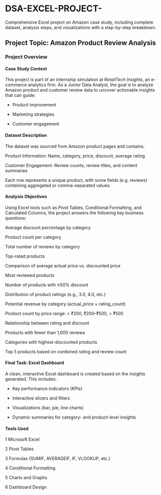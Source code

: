# DSA-EXCEL-PROJECT-
Comprehensive Excel project on Amazon case study, including complete dataset, analysis steps, and visualizations with a step-by-step breakdown.

## **Project Topic**: Amazon Product Review Analysis 

### **Project Overview**
#### Case Study Context 
This project is part of an internship simulation at *RetailTech Insights*, an e-commerce analytics firm. As a Junior Data Analyst, the goal is to analyze Amazon product and customer review data to uncover actionable insights that can guide:

- Product improvement

- Marketing strategies

- Customer engagement

#### Dataset Description
The dataset was sourced from Amazon product pages and contains:

Product Information: Name, category, price, discount, average rating

Customer Engagement: Review counts, review titles, and content summaries

Each row represents a unique product, with some fields (e.g. reviews) containing aggregated or comma-separated values.

#### Analysis Objectives
Using Excel tools such as Pivot Tables, Conditional Formatting, and Calculated Columns, the project answers the following key business questions:

Average discount percentage by category

Product count per category

Total number of reviews by category

Top-rated products

Comparison of average actual price vs. discounted price

Most reviewed products

Number of products with ≥50% discount

Distribution of product ratings (e.g., 3.0, 4.0, etc.)

Potential revenue by category (actual_price × rating_count)

Product count by price range: < ₹200, ₹200–₹500, > ₹500

Relationship between rating and discount

Products with fewer than 1,000 reviews

Categories with highest-discounted products

Top 5 products based on combined rating and review count

#### Final Task: Excel Dashboard
A clean, interactive Excel dashboard is created based on the insights generated. This includes:

- Key performance indicators (KPIs)

- Interactive slicers and filters

- Visualizations (bar, pie, line charts)

- Dynamic summaries for category- and product-level insights

#### Tools Used
1 Microsoft Excel

2 Pivot Tables

3 Formulas (SUMIF, AVERAGEIF, IF, VLOOKUP, etc.)

4 Conditional Formatting

5 Charts and Graphs

6 Dashboard Design
 
 
